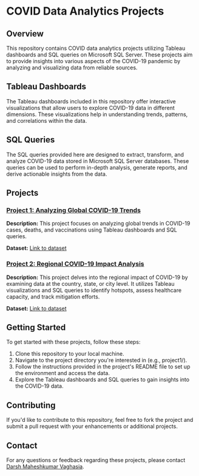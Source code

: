 <!DOCTYPE html>
<html lang="en">
<head>
  <meta charset="UTF-8">
  <meta name="viewport" content="width=device-width, initial-scale=1.0">
</head>
<body>
  <h1>COVID Data Analytics Projects</h1>

  <h2>Overview</h2>
  <p>This repository contains COVID data analytics projects utilizing Tableau dashboards and SQL queries on Microsoft SQL Server. These projects aim to provide insights into various aspects of the COVID-19 pandemic by analyzing and visualizing data from reliable sources.</p>

  <h2>Tableau Dashboards</h2>
  <p>The Tableau dashboards included in this repository offer interactive visualizations that allow users to explore COVID-19 data in different dimensions. These visualizations help in understanding trends, patterns, and correlations within the data.</p>

  <h2>SQL Queries</h2>
  <p>The SQL queries provided here are designed to extract, transform, and analyze COVID-19 data stored in Microsoft SQL Server databases. These queries can be used to perform in-depth analysis, generate reports, and derive actionable insights from the data.</p>

  <h2>Projects</h2>
  <h3><a href="project1/">Project 1: Analyzing Global COVID-19 Trends</a></h3>
  <p><strong>Description:</strong> This project focuses on analyzing global trends in COVID-19 cases, deaths, and vaccinations using Tableau dashboards and SQL queries.</p>
  <p><strong>Dataset:</strong> <a href="https://github.com/darshvaghasia12/Data-Analyst-Covid-Data-Project/tree/main/data">Link to dataset</a></p>

  <h3><a href="project2/">Project 2: Regional COVID-19 Impact Analysis</a></h3>
  <p><strong>Description:</strong> This project delves into the regional impact of COVID-19 by examining data at the country, state, or city level. It utilizes Tableau visualizations and SQL queries to identify hotspots, assess healthcare capacity, and track mitigation efforts.</p>
  <p><strong>Dataset:</strong> <a href="https://github.com/darshvaghasia12/Data-Analyst-Covid-Data-Project/tree/main/data">Link to dataset</a></p>

  <h2>Getting Started</h2>
  <p>To get started with these projects, follow these steps:</p>
  <ol>
    <li>Clone this repository to your local machine.</li>
    <li>Navigate to the project directory you're interested in (e.g., project1/).</li>
    <li>Follow the instructions provided in the project's README file to set up the environment and access the data.</li>
    <li>Explore the Tableau dashboards and SQL queries to gain insights into the COVID-19 data.</li>
  </ol>

  <h2>Contributing</h2>
  <p>If you'd like to contribute to this repository, feel free to fork the project and submit a pull request with your enhancements or additional projects.</p>

  <h2>Contact</h2>
  <p>For any questions or feedback regarding these projects, please contact <a href="mailto:darshvaghasia@icloud.com">Darsh Maheshkumar Vaghasia</a>.</p>
</body>
</html>
